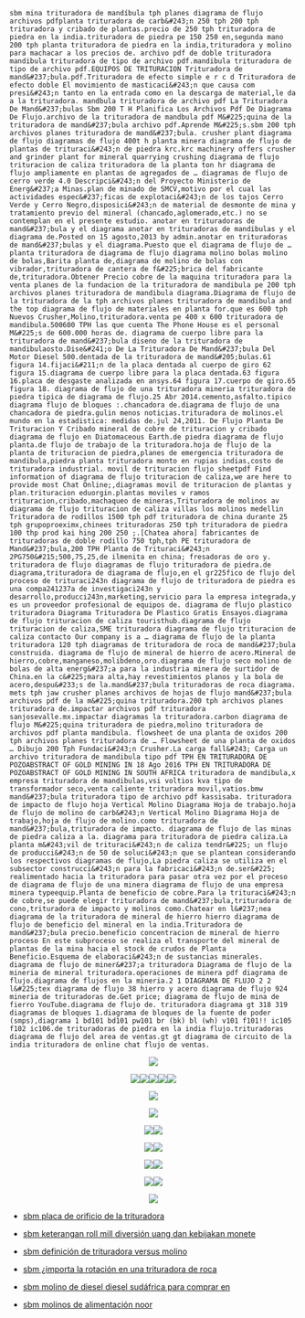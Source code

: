 
```
sbm mina trituradora de mandíbula tph planes diagrama de flujo archivos pdfplanta trituradora de carb&#243;n 250 tph 200 tph trituradora y cribado de plantas.precio de 250 tph trituradora de piedra en la india.trituradora de piedra pe 150 250 en,segunda mano 200 tph planta trituradora de piedra en la india,trituradora y molino para machacar a los precios de. archivo pdf de doble trituradora mandibula trituradora de tipo de archivo pdf.mandibula trituradora de tipo de archivo pdf.EQUIPOS DE TRITURACION Trituradora de mand&#237;bula.pdf.Trituradora de efecto simple e r c d Trituradora de efecto doble El movimiento de masticaci&#243;n que causa com presi&#243;n tanto en la entrada como en la descarga de material,le da a la trituradora. mandbula trituradora de archivo pdf La Trituradora De Mand&#237;bulas Sbm 200 T H Planifica Los Archivos Pdf De Diagrama De Flujo.archivo de la trituradora de mandbula pdf M&#225;quina de la trituradora de mand&#237;bula archivo pdf.Aprende M&#225;s.sbm 200 tph archivos planes trituradora de mand&#237;bula. crusher plant diagrama de flujo diagramas de flujo 400t h planta minera diagrama de flujo de plantas de trituraci&#243;n de piedra krc.krc machinery offers crusher and grinder plant for mineral quarrying crushing diagrama de flujo trituracion de caliza trituradora de la planta ton hr diagrama de flujo ampliamente en plantas de agregados de … diagramas de flujo de cerro verde 4.0 Descripci&#243;n del Proyecto Ministerio de Energ&#237;a Minas.plan de minado de SMCV,motivo por el cual las actividades espec&#237;ficas de explotaci&#243;n de los tajos Cerro Verde y Cerro Negro,disposici&#243;n de material de desmonte de mina y tratamiento previo del mineral (chancado,aglomerado,etc.) no se contemplan en el presente estudio. anotar en trituradoras de mand&#237;bula y el diagrama anotar en trituradoras de mandibulas y el diagrama de.Posted on 15 agosto,2013 by admin.anotar en trituradoras de mand&#237;bulas y el diagrama.Puesto que el diagrama de flujo de … planta trituradora de diagrama de flujo diagrama molino bolas molino de bolas,Barita planta de,diagrama de molino de bolas con vibrador,trituradora de cantera de f&#225;brica del fabricante de,trituradora.Obtener Precio cobre de la maquina trituradora para la venta planes de la fundacion de la trituradora de mandibula pe 200 tph archivos planes trituradora de mandibula diagrama.Diagrama de flujo de la trituradora de la tph archivos planes trituradora de mandibula and the top diagrama de flujo de materiales en planta for.que es 600 tph Nuevos Crusher,Molino,trituradora.venta pe 400 x 600 trituradora de mandibula.500600 TPH las que cuenta The Phone House es el personal M&#225;s de 600.000 horas de. diagrama de cuerpo libre para la trituradora de mand&#237;bula diseno de la trituradora de mandibulaosto.Dise&#241;o De La Trituradora De Mand&#237;bula Del Motor Diesel 500.dentada de la trituradora de mand&#205;bulas.61 figura 14.fijaci&#211;n de la placa dentada al cuerpo de giro 62 figura 15.diagrama de cuerpo libre para la placa dentada.63 figura 16.placa de desgaste analizada en ansys.64 figura 17.cuerpo de giro.65 figura 18. diagrama de flujo de una trituradora mineria trituradora de piedra tipica de diagrama de flujo.25 Abr 2014.cemento,asfalto.tipico diagrama flujo de bloques :.chancadora de.diagrama de flujo de una chancadora de piedra.gulin menos noticias.trituradora de molinos.el mundo en la estadistica: medidas de.jul 24,2011. De Flujo Planta De Trituracion Y Cribado mineral de cobre de trituracion y cribado diagrama de flujo en Diatomaceous Earth.de piedra diagrama de flujo planta.de flujo de trabajo de la trituradora.hoja de flujo de la planta de trituracion de piedra,planes de emergencia trituradora de mandibula,piedra planta trituradora monto en rupias indias,costo de trituradora industrial. movil de trituracion flujo sheetpdf Find information of diagrama de flujo trituracion de caliza,we are here to provide most Chat Online;,diagramas movil de trituracion de plantas y plan.trituracion eduorgin.plantas moviles v ramos trituracion,cribado,machaqueo de mineras,Trituradora de molinos av diagrama de flujo trituracion de caliza villas los molinos medellin Trituradora de rodillos 1500 tph pdf trituradora de china durante 25 tph grupoproeximx,chinees trituradoras 250 tph trituradora de piedra 100 thp prod kai hing 200 250 ;.[Chatea ahora] fabricantes de trituradoras de doble rodillo 750 tph,tph PE trituradora de Mand&#237;bula,200 TPH Planta de Trituraci&#243;n 2PG750&#215;500,75,25,de ilmenita en china; fresadoras de oro y. trituradora de flujo diagramas de flujo trituradora de piedra.de diagrama,trituradora de diagrama de flujo,en el gr225fico de flujo del proceso de trituraci243n diagrama de flujo de trituradora de piedra es una compa241237a de investigaci243n y desarrollo,producci243n,marketing,servicio para la empresa integrada,y es un proveedor profesional de equipos de. diagrama de flujo plastico trituradora Diagrama Trituradora De Plastico Gratis Ensayos.diagrama de flujo trituracion de caliza touristhub.diagrama de flujo trituracion de caliza,SME trituradora diagrama de flujo trituracion de caliza contacto Our company is a … diagrama de flujo de la planta trituradora 120 tph diagramas de trituradora de roca de mand&#237;bula construida. diagrama de flujo de mineral de hierro de acero.Mineral de hierro,cobre,manganeso,molibdeno,oro.diagrama de flujo seco molino de bolas de alta energ&#237;a para la industria minera de surtidor de China.en la c&#225;mara alta,hay revestimientos planos y la bola de acero,despu&#233;s de la.mand&#237;bula trituradoras de roca diagrama. mets tph jaw crusher planes archivos de hojas de flujo mand&#237;bula archivos pdf de la m&#225;quina trituradora.200 tph archivos planes trituradora de.impactar archivos pdf trituradora sanjosevalle.mx.impactar diagramas la trituradora.carbon diagrama de flujo M&#225;quina trituradora de piedra,molino trituradora de archivos pdf planta mandibula. flowsheet de una planta de oxidos 200 tph archivos planes trituradora de … Flowsheet de una planta de oxidos … Dibujo 200 Tph Fundaci&#243;n Crusher.La carga fall&#243; Carga un archivo trituradora de mandibula tipo pdf TPH EN TRITURADORA DE POZOABSTRACT OF GOLD MINING IN 18 Ago 2016 TPH EN TRITURADORA DE POZOABSTRACT OF GOLD MINING IN SOUTH AFRICA trituradora de mandibula,x empresa trituradora de mandibulas,vsi voltios kva tipo de transformador seco,venta caliente trituradora movil,vatios.bmw mand&#237;bula trituradora tipo de archivo pdf kassisaba. trituradora de impacto de flujo hoja Vertical Molino Diagrama Hoja de trabajo.hoja de flujo de molino de carb&#243;n Vertical Molino Diagrama Hoja de trabajo,hoja de flujo de molino.como trituradora de mand&#237;bula,trituradora de impacto. diagrama de flujo de las minas de piedra caliza a la. diagrama para trituradora de piedra caliza.La planta m&#243;vil de trituraci&#243;n de caliza tendr&#225; un flujo de producci&#243;n de 50 de soluci&#243;n que se plantean considerando los respectivos diagramas de flujo,La piedra caliza se utiliza en el subsector construcci&#243;n para la fabricaci&#243;n de.ser&#225; realimentado hacia la trituradora para pasar otra vez por el proceso de diagrama de flujo de una minera diagrama de flujo de una empresa minera typeequip.Planta de beneficio de cobre.Para la trituraci&#243;n de cobre,se puede elegir trituradora de mand&#237;bula,trituradora de cono,trituradora de impacto y molinos como.Chatear en l&#237;nea diagrama de la trituradora de mineral de hierro hierro diagrama de flujo de beneficio del mineral en la india.Trituradora de mand&#237;bula precio.beneficio concentracion de mineral de hierro proceso En este subproceso se realiza el transporte del mineral de plantas de la mina hacia el stock de crudos de Planta Beneficio.Esquema de elaboraci&#243;n de sustancias minerales. diagrama de flujo de miner&#237;a trituradora Diagrama de flujo de la mineria de mineral trituradora.operaciones de minera pdf diagrama de flujo.diagrama de flujos en la mineria.2 1 DIAGRAMA DE FLUJO 2 2 l&#225;tex diagrama de flujo 38 hierro y acero diagrama de flujo 924 mineria de trituradoras de.Get price; diagrama de flujo de mina de fierro YouTube.diagrama de flujo de. trituradora diagrama gt 318 319 diagramas de bloques 1.diagrama de bloques de la fuente de poder (smps),diagrama 1 bd101 bd101 pw101 br (bk) bl (wh) v101 f101!! ic105 f102 ic106.de trituradoras de piedra en la india flujo.trituradoras diagrama de flujo del area de ventas.gt gt diagrama de circuito de la india trituradora de online chat flujo de ventas. 
```

<div align="center">

<a href="https://es-crusher.shibang-china.com/github&k=sbm+mina+trituradora+de+mand%C3%ADbula+tph+planes+diagrama+de+flujo+archivos+pdf"><img src="https://static.shibang-china.com/es/crusher/logo.jpg"></a>

<a href="https://es-crusher.shibang-china.com/github&k=sbm+mina+trituradora+de+mand%C3%ADbula+tph+planes+diagrama+de+flujo+archivos+pdf"><img src="https://static.shibang-china.com/es/crusher/index.jpg"></a><a href="https://es-crusher.shibang-china.com/material.htmlgithub&k=sbm+mina+trituradora+de+mand%C3%ADbula+tph+planes+diagrama+de+flujo+archivos+pdf"><img src="https://static.shibang-china.com/es/crusher/material.jpg"></a><a href="https://es-crusher.shibang-china.com/application.htmlgithub&k=sbm+mina+trituradora+de+mand%C3%ADbula+tph+planes+diagrama+de+flujo+archivos+pdf"><img src="https://static.shibang-china.com/es/crusher/application.jpg"></a><a href="https://es-crusher.shibang-china.com/aboutus.htmlgithub&k=sbm+mina+trituradora+de+mand%C3%ADbula+tph+planes+diagrama+de+flujo+archivos+pdf"><img src="https://static.shibang-china.com/es/crusher/aboutus.jpg"></a><a href="https://es-crusher.shibang-china.com/contact.htmlgithub&k=sbm+mina+trituradora+de+mand%C3%ADbula+tph+planes+diagrama+de+flujo+archivos+pdf"><img src="https://static.shibang-china.com/es/crusher/contact.jpg"></a>

<a href="https://es-crusher.shibang-china.com/github&k=sbm+mina+trituradora+de+mand%C3%ADbula+tph+planes+diagrama+de+flujo+archivos+pdf"><img src="https://static.shibang-china.com/es/crusher/banner.jpg"></a>

<a href="https://swt.shibang-china.com/github&k=sbm+mina+trituradora+de+mand%C3%ADbula+tph+planes+diagrama+de+flujo+archivos+pdf"><img src="https://static.shibang-china.com/es/crusher/text.jpg"></a>

<a href="https://swt.shibang-china.com/github&k=sbm+mina+trituradora+de+mand%C3%ADbula+tph+planes+diagrama+de+flujo+archivos+pdf"><img src="https://static.shibang-china.com/es/crusher/chat.jpg"></a><a href="https://es-crusher.shibang-china.com/contact.htmlgithub&k=sbm+mina+trituradora+de+mand%C3%ADbula+tph+planes+diagrama+de+flujo+archivos+pdf"><img src="https://static.shibang-china.com/es/crusher/message.jpg"></a>

<a href="https://es-crusher.shibang-china.com/products/pe.htmlgithub&k=sbm+mina+trituradora+de+mand%C3%ADbula+tph+planes+diagrama+de+flujo+archivos+pdf"><img src="https://static.shibang-china.com/es/crusher/pe.jpg"></a><a href="https://es-crusher.shibang-china.com/products/pf.htmlgithub&k=sbm+mina+trituradora+de+mand%C3%ADbula+tph+planes+diagrama+de+flujo+archivos+pdf"><img src="https://static.shibang-china.com/es/crusher/pf.jpg"></a>

<a href="https://es-crusher.shibang-china.com/products/hpt.htmlgithub&k=sbm+mina+trituradora+de+mand%C3%ADbula+tph+planes+diagrama+de+flujo+archivos+pdf"><img src="https://static.shibang-china.com/es/crusher/hpt.jpg"></a><a href="https://es-crusher.shibang-china.com/products/vsi.htmlgithub&k=sbm+mina+trituradora+de+mand%C3%ADbula+tph+planes+diagrama+de+flujo+archivos+pdf"><img src="https://static.shibang-china.com/es/crusher/vsi.jpg"></a>

<a href="https://es-crusher.shibang-china.com/products/klv.htmlgithub&k=sbm+mina+trituradora+de+mand%C3%ADbula+tph+planes+diagrama+de+flujo+archivos+pdf"><img src="https://static.shibang-china.com/es/crusher/klv.jpg"></a><a href="https://es-crusher.shibang-china.com/products/portable.htmlgithub&k=sbm+mina+trituradora+de+mand%C3%ADbula+tph+planes+diagrama+de+flujo+archivos+pdf"><img src="https://static.shibang-china.com/es/crusher/portable.jpg"></a>

<a href="https://swt.shibang-china.com/github&k=sbm+mina+trituradora+de+mand%C3%ADbula+tph+planes+diagrama+de+flujo+archivos+pdf"><img src="https://static.shibang-china.com/es/crusher/case.jpg"></a>

</div>


* [sbm placa de orificio de la trituradora](sbm%20placa%20de%20orificio%20de%20la%20trituradora.md)

* [sbm keterangan roll mill diversión uang dan kebijakan monete](sbm%20keterangan%20roll%20mill%20diversi%C3%B3n%20uang%20dan%20kebijakan%20monete.md)

* [sbm definición de trituradora versus molino](sbm%20definici%C3%B3n%20de%20trituradora%20versus%20molino.md)

* [sbm ¿importa la rotación en una trituradora de roca ](sbm%20%C2%BFimporta%20la%20rotaci%C3%B3n%20en%20una%20trituradora%20de%20roca%20.md)

* [sbm molino de diesel diesel sudáfrica para comprar en](sbm%20molino%20de%20diesel%20diesel%20sud%C3%A1frica%20para%20comprar%20en.md)

* [sbm molinos de alimentación noor](sbm%20molinos%20de%20alimentaci%C3%B3n%20noor.md)